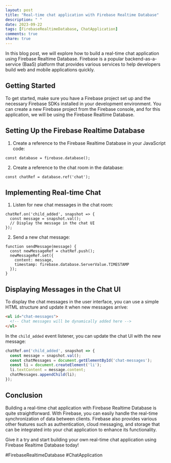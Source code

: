 ```yaml
---
layout: post
title: "Real-time chat application with Firebase Realtime Database"
description: " "
date: 2023-09-22
tags: [FirebaseRealtimeDatabase, ChatApplication]
comments: true
share: true
---
```


In this blog post, we will explore how to build a real-time chat application using Firebase Realtime Database. Firebase is a popular backend-as-a-service (BaaS) platform that provides various services to help developers build web and mobile applications quickly.

## Getting Started 

To get started, make sure you have a Firebase project set up and the necessary Firebase SDKs installed in your development environment. You can create a new Firebase project from the Firebase console, and for this application, we will be using the Firebase Realtime Database.

## Setting Up the Firebase Realtime Database

1. Create a reference to the Firebase Realtime Database in your JavaScript code:

```
const database = firebase.database();
```

2. Create a reference to the chat room in the database:

```
const chatRef = database.ref('chat');
```

## Implementing Real-time Chat

1. Listen for new chat messages in the chat room:

```
chatRef.on('child_added', snapshot => {
  const message = snapshot.val();
  // Display the message in the chat UI
});
```

2. Send a new chat message:

```
function sendMessage(message) {
  const newMessageRef = chatRef.push();
  newMessageRef.set({
    content: message,
    timestamp: firebase.database.ServerValue.TIMESTAMP
  });
}
```

## Displaying Messages in the Chat UI

To display the chat messages in the user interface, you can use a simple HTML structure and update it when new messages arrive:

```html
<ul id="chat-messages">
  <!-- Chat messages will be dynamically added here -->
</ul>
```

In the `child_added` event listener, you can update the chat UI with the new message:

```javascript
chatRef.on('child_added', snapshot => {
  const message = snapshot.val();
  const chatMessages = document.getElementById('chat-messages');
  const li = document.createElement('li');
  li.textContent = message.content;
  chatMessages.appendChild(li);
});
```

## Conclusion

Building a real-time chat application with Firebase Realtime Database is quite straightforward. With Firebase, you can easily handle the real-time synchronization of data between clients. Firebase also provides various other features such as authentication, cloud messaging, and storage that can be integrated into your chat application to enhance its functionality.

Give it a try and start building your own real-time chat application using Firebase Realtime Database today!

\#FirebaseRealtimeDatabase #ChatApplication